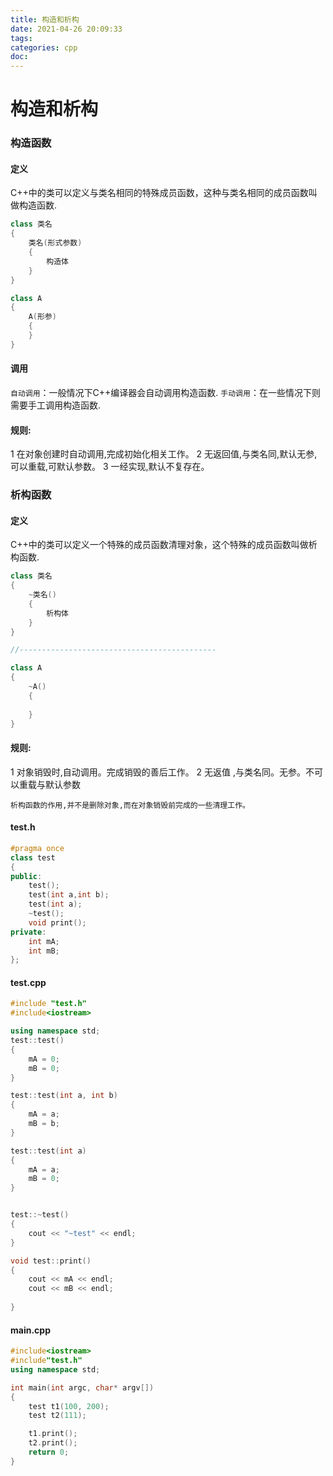 ```yaml
---
title: 构造和析构
date: 2021-04-26 20:09:33
tags:
categories: cpp
doc:
---
```


# 构造和析构

### 构造函数

#### 定义

C++中的类可以定义与类名相同的特殊成员函数，这种与类名相同的成员函数叫做构造函数.

```c++
class 类名
{
	类名(形式参数)
	{
		构造体
	}
}
```

```c++
class A
{
	A(形参)
	{
	}
}
```

#### 调用

`自动调用`：一般情况下C++编译器会自动调用构造函数.
`手动调用`：在一些情况下则需要手工调用构造函数.

#### 规则:

1 在对象创建时自动调用,完成初始化相关工作。
2 无返回值,与类名同,默认无参,可以重载,可默认参数。
3 一经实现,默认不复存在。

### 析构函数

#### 定义

C++中的类可以定义一个特殊的成员函数清理对象，这个特殊的成员函数叫做析构函数.

```c++
class 类名
{
	~类名()
	{
		析构体
	}
}

//--------------------------------------------

class A
{
	~A()
	{
	
	}
}
```

#### 规则:

1 对象销毁时,自动调用。完成销毁的善后工作。
2 无返值 ,与类名同。无参。不可以重载与默认参数

`析构函数的作用,并不是删除对象,而在对象销毁前完成的一些清理工作。`



#### test.h

```c++
#pragma once
class test
{
public:
	test();
	test(int a,int b);
	test(int a);
	~test();
	void print();
private:
	int mA;
	int mB;
};


```

#### test.cpp

```c++
#include "test.h"
#include<iostream>

using namespace std;
test::test()
{
	mA = 0;
	mB = 0;
}

test::test(int a, int b)
{
	mA = a;
	mB = b;
}

test::test(int a)
{
	mA = a;
	mB = 0;
}


test::~test()
{
	cout << "~test" << endl;
}

void test::print()
{
	cout << mA << endl;
	cout << mB << endl;
	
}

```

#### main.cpp

```c++
#include<iostream>
#include"test.h"
using namespace std;

int main(int argc, char* argv[])
{
	test t1(100, 200);
	test t2(111);

	t1.print();
	t2.print();
	return 0;
}



```

